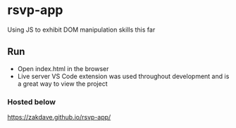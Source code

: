 # rsvp-app
Using JS to exhibit DOM manipulation skills this far

## Run
- Open index.html in the browser
- Live server VS Code extension was used throughout development and is a great way to view the project

### Hosted below
https://zakdave.github.io/rsvp-app/
